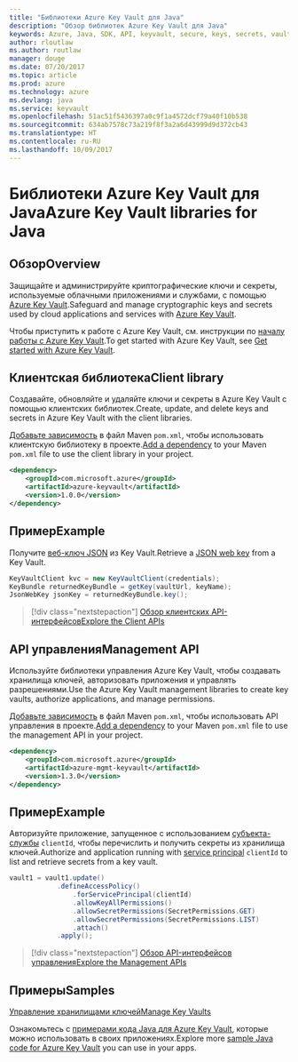 ```yaml
---
title: "Библиотеки Azure Key Vault для Java"
description: "Обзор библиотек Azure Key Vault для Java"
keywords: Azure, Java, SDK, API, keyvault, secure, keys, secrets, vault
author: rloutlaw
ms.author: routlaw
manager: douge
ms.date: 07/20/2017
ms.topic: article
ms.prod: azure
ms.technology: azure
ms.devlang: java
ms.service: keyvault
ms.openlocfilehash: 51ac51f5436397a0c9f1a4572dcf79a40f10b538
ms.sourcegitcommit: 634ab7578c73a219f8f3a2a6d43999d9d372cb43
ms.translationtype: HT
ms.contentlocale: ru-RU
ms.lasthandoff: 10/09/2017
---
```

# <a name="azure-key-vault-libraries-for-java"></a><span data-ttu-id="67a4c-104">Библиотеки Azure Key Vault для Java</span><span class="sxs-lookup"><span data-stu-id="67a4c-104">Azure Key Vault libraries for Java</span></span>

## <a name="overview"></a><span data-ttu-id="67a4c-105">Обзор</span><span class="sxs-lookup"><span data-stu-id="67a4c-105">Overview</span></span>

<span data-ttu-id="67a4c-106">Защищайте и администрируйте криптографические ключи и секреты, используемые облачными приложениями и службами, с помощью [Azure Key Vault](/azure/key-vault/).</span><span class="sxs-lookup"><span data-stu-id="67a4c-106">Safeguard and manage cryptographic keys and secrets used by cloud applications and services with [Azure Key Vault](/azure/key-vault/).</span></span>

<span data-ttu-id="67a4c-107">Чтобы приступить к работе с Azure Key Vault, см. инструкции по [началу работы с Azure Key Vault](/azure/key-vault/key-vault-get-started).</span><span class="sxs-lookup"><span data-stu-id="67a4c-107">To get started with Azure Key Vault, see [Get started with Azure Key Vault](/azure/key-vault/key-vault-get-started).</span></span>

## <a name="client-library"></a><span data-ttu-id="67a4c-108">Клиентская библиотека</span><span class="sxs-lookup"><span data-stu-id="67a4c-108">Client library</span></span>

<span data-ttu-id="67a4c-109">Создавайте, обновляйте и удаляйте ключи и секреты в Azure Key Vault с помощью клиентских библиотек.</span><span class="sxs-lookup"><span data-stu-id="67a4c-109">Create, update, and delete keys and secrets in Azure Key Vault with the client libraries.</span></span>

<span data-ttu-id="67a4c-110">[Добавьте зависимость](https://maven.apache.org/guides/getting-started/index.html#How_do_I_use_external_dependencies) в файл Maven `pom.xml`, чтобы использовать клиентскую библиотеку в проекте.</span><span class="sxs-lookup"><span data-stu-id="67a4c-110">[Add a dependency](https://maven.apache.org/guides/getting-started/index.html#How_do_I_use_external_dependencies) to your Maven `pom.xml` file to use the client library in your project.</span></span>  

```XML
<dependency>
    <groupId>com.microsoft.azure</groupId>
    <artifactId>azure-keyvault</artifactId>
    <version>1.0.0</version>
</dependency>
```   

## <a name="example"></a><span data-ttu-id="67a4c-111">Пример</span><span class="sxs-lookup"><span data-stu-id="67a4c-111">Example</span></span>

<span data-ttu-id="67a4c-112">Получите [веб-ключ JSON](https://tools.ietf.org/html/draft-ietf-jose-json-web-key-18) из Key Vault.</span><span class="sxs-lookup"><span data-stu-id="67a4c-112">Retrieve a [JSON web key](https://tools.ietf.org/html/draft-ietf-jose-json-web-key-18) from a Key Vault.</span></span>

```java
KeyVaultClient kvc = new KeyVaultClient(credentials);
KeyBundle returnedKeyBundle = getKey(vaultUrl, keyName);
JsonWebKey jsonKey = returnedKeyBundle.key();
```

> [!div class="nextstepaction"]
> [<span data-ttu-id="67a4c-113">Обзор клиентских API-интерфейсов</span><span class="sxs-lookup"><span data-stu-id="67a4c-113">Explore the Client APIs</span></span>](/java/api/overview/azure/keyvault/clientlibrary)


## <a name="management-api"></a><span data-ttu-id="67a4c-114">API управления</span><span class="sxs-lookup"><span data-stu-id="67a4c-114">Management API</span></span>

<span data-ttu-id="67a4c-115">Используйте библиотеки управления Azure Key Vault, чтобы создавать хранилища ключей, авторизовать приложения и управлять разрешениями.</span><span class="sxs-lookup"><span data-stu-id="67a4c-115">Use the Azure Key Vault management libraries to create key vaults, authorize applications, and manage permissions.</span></span> 

<span data-ttu-id="67a4c-116">[Добавьте зависимость](https://maven.apache.org/guides/getting-started/index.html#How_do_I_use_external_dependencies) в файл Maven `pom.xml`, чтобы использовать API управления в проекте.</span><span class="sxs-lookup"><span data-stu-id="67a4c-116">[Add a dependency](https://maven.apache.org/guides/getting-started/index.html#How_do_I_use_external_dependencies) to your Maven `pom.xml` file to use the management API in your project.</span></span>  

```XML
<dependency>
    <groupId>com.microsoft.azure</groupId>
    <artifactId>azure-mgmt-keyvault</artifactId>
    <version>1.3.0</version>
</dependency>
```

## <a name="example"></a><span data-ttu-id="67a4c-117">Пример</span><span class="sxs-lookup"><span data-stu-id="67a4c-117">Example</span></span>

<span data-ttu-id="67a4c-118">Авторизуйте приложение, запущенное с использованием [субъекта-службы](/azure/azure-resource-manager/resource-group-create-service-principal-portal) `clientId`, чтобы перечислить и получить секреты из хранилища ключей.</span><span class="sxs-lookup"><span data-stu-id="67a4c-118">Authorize and application running with [service principal](/azure/azure-resource-manager/resource-group-create-service-principal-portal) `clientId` to list and retrieve secrets from a key vault.</span></span> 

```java
vault1 = vault1.update()
            .defineAccessPolicy()
                .forServicePrincipal(clientId)
                .allowKeyAllPermissions()
                .allowSecretPermissions(SecretPermissions.GET)
                .allowSecretPermissions(SecretPermissions.LIST)
                .attach()
            .apply();
```

> [!div class="nextstepaction"]
> [<span data-ttu-id="67a4c-119">Обзор API-интерфейсов управления</span><span class="sxs-lookup"><span data-stu-id="67a4c-119">Explore the Management APIs</span></span>](/java/api/overview/azure/keyvault/managementapi)


## <a name="samples"></a><span data-ttu-id="67a4c-120">Примеры</span><span class="sxs-lookup"><span data-stu-id="67a4c-120">Samples</span></span>

<span data-ttu-id="67a4c-121">[Управление хранилищами ключей][1]</span><span class="sxs-lookup"><span data-stu-id="67a4c-121">[Manage Key Vaults][1]</span></span>   

[1]: https://github.com/Azure-Samples/key-vault-java-manage-key-vaults

<span data-ttu-id="67a4c-122">Ознакомьтесь с [примерами кода Java для Azure Key Vault](https://azure.microsoft.com/resources/samples/?platform=java&term=key+vault), которые можно использовать в своих приложениях.</span><span class="sxs-lookup"><span data-stu-id="67a4c-122">Explore more [sample Java code for Azure Key Vault](https://azure.microsoft.com/resources/samples/?platform=java&term=key+vault) you can use in your apps.</span></span>
